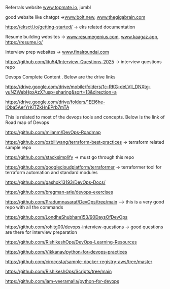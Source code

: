 Referrals website
www.topmate.io, jumbl

good website like chatgpt ->www.bolt.new, www.thegigabrain.com

https://eksctl.io/getting-started/ -> eks related documentation

Resume building websites -> www.resumegenius.com, www.kaagaz.app, https://resume.io/

Interview prep websites -> www.finalroundai.com

https://github.com/litu54/Interview-Questions-2025 -> interview questions repo

Devops Complete Content . Below are the drive links

https://drive.google.com/drive/mobile/folders/1c-RKG-deLVll_DNXtg-yuNZWebHpxAzX?usp=sharing&sort=13&direction=a

https://drive.google.com/drive/folders/1EEl6he-IOba5AerYrKjTZkHnEPrb7mTA

This is related to most of the devops tools and concepts. Below is the link of Road map of Devops

https://github.com/milanm/DevOps-Roadmap

https://github.com/ozbillwang/terraform-best-practices -> terraform related sample repo

https://github.com/stacksimplify -> must go through this repo

https://github.com/googlecloudplatform/terraformer -> terraformer tool for terraform automation and standard modules

https://github.com/gashok13193/DevOps-Docs/

https://github.com/bregman-arie/devops-exercises

https://github.com/Pradumnasaraf/DevOps/tree/main --> this is a very good repo with all the commands

https://github.com/LondheShubham153/90DaysOfDevOps

https://github.com/rohitg00/devops-interview-questions -> good questions are there for interview preparation

https://github.com/RishikeshOps/DevOps-Learning-Resources

https://github.com/Vikkanav/python-for-devops-practices

https://github.com/cirocosta/sample-docker-registry-aws/tree/master

https://github.com/RishikeshOps/Scripts/tree/main

https://github.com/iam-veeramalla/python-for-devops




